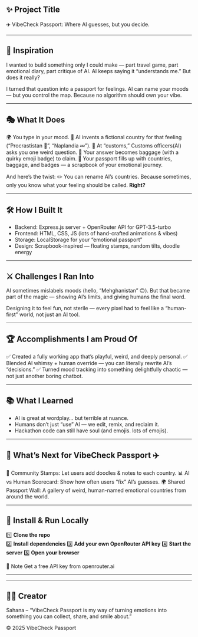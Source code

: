 ## ✨ Project Title

✈️ VibeCheck Passport: Where AI guesses, but you decide.

---

## 🌟 Inspiration

I wanted to build something only I could make — part travel game, part emotional diary, part critique of AI. AI keeps saying it “understands me.” But does it really?

I turned that question into a passport for feelings.
AI can name your moods — but you control the map. Because no algorithm should own your vibe.

---

## 🎭 What It Does

🌍 You type in your mood.
🤖 AI invents a fictional country for that feeling (“Procrastistan 🐢”, “Naplandia 💤”).
🛂 At “customs,” Customs officers(AI) asks you one weird question.
🎒 Your answer becomes baggage (with a quirky emoji badge) to claim.
📖 Your passport fills up with countries, baggage, and badges — a scrapbook of your emotional journey.

And here’s the twist:
✏️ You can rename AI’s countries. Because sometimes, only you know what your feeling should be called. **Right?**

---

## 🛠️ How I Built It

- Backend: Express.js server + OpenRouter API for GPT-3.5-turbo
- Frontend: HTML, CSS, JS (lots of hand-crafted animations & vibes)
- Storage: LocalStorage for your “emotional passport”
- Design: Scrapbook-inspired — floating stamps, random tilts, doodle energy

---

## ⚔️ Challenges I Ran Into

AI sometimes mislabels moods (hello, “Mehghanistan” 🙃). But that became part of the magic — showing AI’s limits, and giving humans the final word.

Designing it to feel fun, not sterile — every pixel had to feel like a “human-first” world, not just an AI tool.

---

## 🏆 Accomplishments I am Proud Of

✅ Created a fully working app that’s playful, weird, and deeply personal.
✅ Blended AI whimsy + human override — you can literally rewrite AI’s “decisions.”
✅ Turned mood tracking into something delightfully chaotic — not just another boring chatbot.

---

## 📚 What I Learned

- AI is great at wordplay… but terrible at nuance.
- Humans don’t just “use” AI — we edit, remix, and reclaim it.
- Hackathon code can still have soul (and emojis. lots of emojis).

---

## 🔮 What’s Next for VibeCheck Passport ✈️

🌈 Community Stamps: Let users add doodles & notes to each country.
📊 AI vs Human Scorecard: Show how often users “fix” AI’s guesses.
🌍 Shared Passport Wall: A gallery of weird, human-named emotional countries from around the world.

---

## 🚀 Install & Run Locally

1️⃣ **Clone the repo**  
2️⃣ **Install dependencies**
3️⃣ **Add your own OpenRouter API key**
4️⃣ **Start the server**
5️⃣ **Open your browser**

📝 Note
Get a free API key from openrouter.ai

---



---

## 👩‍💻 Creator

Sahana – “VibeCheck Passport is my way of turning emotions into something you can collect, share, and smile about.”

© 2025 VibeCheck Passport
